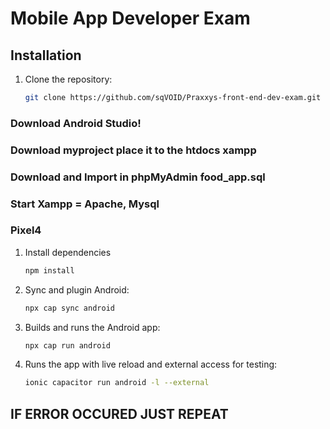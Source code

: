 # Mobile App Developer Exam

## Installation
1. Clone the repository:
   ```sh
   git clone https://github.com/sqVOID/Praxxys-front-end-dev-exam.git

### Download Android Studio!
### Download myproject place it to the htdocs xampp
### Download and Import in phpMyAdmin food_app.sql
### Start Xampp = Apache, Mysql
### Pixel4


1. Install dependencies
   ```sh
   npm install

2. Sync and plugin Android:
   ```sh
   npx cap sync android

4. Builds and runs the Android app:
   ```sh
   npx cap run android 

5. Runs the app with live reload and external access for testing:
   ```sh
   ionic capacitor run android -l --external

## IF ERROR OCCURED JUST REPEAT
